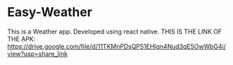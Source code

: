# Easy-Weather
This is a Weather app.
Developed using react native.
THIS IS THE LINK OF THE APK: https://drive.google.com/file/d/11TKMnPDsQP51EHlqn4Nud3qE5OwWbG4i/view?usp=share_link
